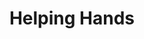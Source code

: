 ---
pid: ls125
title: Helping Hands
location_transcription: City Hall
coordinates: "[-75.164254076442, 39.952152713786]"
zipcode: '19103'
gen_neighborhood: Center City
neighborhood: Rittenhouse Square,Avenue of The Arts,Logan Square,Fitler Square
outside_phl: 
age: '75'
age_range: 70+
instagram: 
image_file_name: ls_125.jpg
proposal_transcription: Interlocking hands with one helping the other ur
topic: Unity
topic_summary: '0'
type: Other No Form
keywords_other: 
credit: 
image_labels: 
twitter: 
facebook: 
permalink: "/monuments/ls125/"
layout: item-page
---